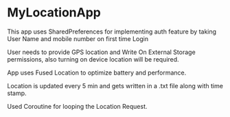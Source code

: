 # MyLocationApp

 This app uses SharedPreferences for implementing auth feature by taking User Name and mobile number on first time Login

 User needs to provide GPS location and Write On External Storage permissions, also turning on device location will be required.

 App uses Fused Location to optimize battery and performance.

 Location is updated every 5 min and gets written in a .txt file along with time stamp.
 
 Used Coroutine for looping the Location Request. 
